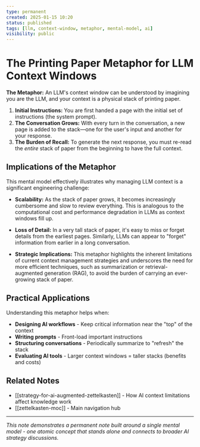 ```yaml
---
type: permanent
created: 2025-01-15 10:20
status: published
tags: [llm, context-window, metaphor, mental-model, ai]
visibility: public
---
```


# The Printing Paper Metaphor for LLM Context Windows

**The Metaphor:** An LLM's context window can be understood by imagining you are the LLM, and your context is a physical stack of printing paper.

1. **Initial Instructions:** You are first handed a page with the initial set of instructions (the system prompt).
2. **The Conversation Grows:** With every turn in the conversation, a new page is added to the stack—one for the user's input and another for your response.
3. **The Burden of Recall:** To generate the next response, you must re-read the *entire* stack of paper from the beginning to have the full context.

## Implications of the Metaphor

This mental model effectively illustrates why managing LLM context is a significant engineering challenge:

- **Scalability:** As the stack of paper grows, it becomes increasingly cumbersome and slow to review everything. This is analogous to the computational cost and performance degradation in LLMs as context windows fill up.

- **Loss of Detail:** In a very tall stack of paper, it's easy to miss or forget details from the earliest pages. Similarly, LLMs can appear to "forget" information from earlier in a long conversation.

- **Strategic Implications:** This metaphor highlights the inherent limitations of current context management strategies and underscores the need for more efficient techniques, such as summarization or retrieval-augmented generation (RAG), to avoid the burden of carrying an ever-growing stack of paper.

## Practical Applications

Understanding this metaphor helps when:
- **Designing AI workflows** - Keep critical information near the "top" of the context
- **Writing prompts** - Front-load important instructions
- **Structuring conversations** - Periodically summarize to "refresh" the stack
- **Evaluating AI tools** - Larger context windows = taller stacks (benefits and costs)

## Related Notes

- [[strategy-for-ai-augmented-zettelkasten]] - How AI context limitations affect knowledge work
- [[zettelkasten-moc]] - Main navigation hub

---

*This note demonstrates a permanent note built around a single mental model - one atomic concept that stands alone and connects to broader AI strategy discussions.*
